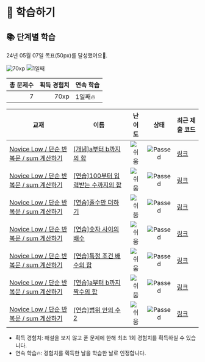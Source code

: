 # 📖 학습하기

## 📚 단계별 학습
24년 05월 07일 목표(50px)를 달성했어요🥳.

![70xp](https://img.shields.io/badge/EXP-70xp-%235cb85c.svg?for-the-badge)
![1일째](https://img.shields.io/badge/연속학습-1일째-%23E34F26.svg?for-the-badge)

|총 문제수|획득 경험치|연속 학습|
|---:|---:|---|
7|70xp|1일째🔥|

|교재|이름|난이도|상태|최근 제출 코드|
|---|---|:---:|:---:|---|
|[Novice Low / 단순 반복문 / sum 계산하기](https://www.codetree.ai/missions?missionId=4)|[[개념]a부터 b까지의 합](https://www.codetree.ai/missions/4/problems/sum-from-a-to-b)|![쉬움][easy]|![Passed][passed]|[링크](https://github.com/suuuhyuni/codetree-TILs/blob/main/240507/a%EB%B6%80%ED%84%B0%20b%EA%B9%8C%EC%A7%80%EC%9D%98%20%ED%95%A9/sum-from-a-to-b.cpp)|
|[Novice Low / 단순 반복문 / sum 계산하기](https://www.codetree.ai/missions?missionId=4)|[[연습]100부터 입력받는 수까지의 합](https://www.codetree.ai/missions/4/problems/sum-of-the-number-input-from-100)|![쉬움][easy]|![Passed][passed]|[링크](https://github.com/suuuhyuni/codetree-TILs/blob/main/240507/100%EB%B6%80%ED%84%B0%20%EC%9E%85%EB%A0%A5%EB%B0%9B%EB%8A%94%20%EC%88%98%EA%B9%8C%EC%A7%80%EC%9D%98%20%ED%95%A9/sum-of-the-number-input-from-100.cpp)|
|[Novice Low / 단순 반복문 / sum 계산하기](https://www.codetree.ai/missions?missionId=4)|[[연습]홀수만 더하기](https://www.codetree.ai/missions/4/problems/add-only-odd-numbers)|![쉬움][easy]|![Passed][passed]|[링크](https://github.com/suuuhyuni/codetree-TILs/blob/main/240507/%ED%99%80%EC%88%98%EB%A7%8C%20%EB%8D%94%ED%95%98%EA%B8%B0/add-only-odd-numbers.cpp)|
|[Novice Low / 단순 반복문 / sum 계산하기](https://www.codetree.ai/missions?missionId=4)|[[연습]숫자 사이의 배수](https://www.codetree.ai/missions/4/problems/multiplication-between-numbers)|![쉬움][easy]|![Passed][passed]|[링크](https://github.com/suuuhyuni/codetree-TILs/blob/main/240507/%EC%88%AB%EC%9E%90%20%EC%82%AC%EC%9D%B4%EC%9D%98%20%EB%B0%B0%EC%88%98/multiplication-between-numbers.cpp)|
|[Novice Low / 단순 반복문 / sum 계산하기](https://www.codetree.ai/missions?missionId=4)|[[연습]특정 조건 배수의 합](https://www.codetree.ai/missions/4/problems/sum-of-specific-condition-multiple)|![쉬움][easy]|![Passed][passed]|[링크](https://github.com/suuuhyuni/codetree-TILs/blob/main/240507/5%EC%9D%98%20%EB%B0%B0%EC%88%98%EC%9D%98%20%ED%95%A9/sum-of-specific-condition-multiple.cpp)|
|[Novice Low / 단순 반복문 / sum 계산하기](https://www.codetree.ai/missions?missionId=4)|[[연습]a부터 b까지 짝수의 합](https://www.codetree.ai/missions/4/problems/sum-of-even-nums-from-a-to-b)|![쉬움][easy]|![Passed][passed]|[링크](https://github.com/suuuhyuni/codetree-TILs/blob/main/240507/a%EB%B6%80%ED%84%B0%20b%EA%B9%8C%EC%A7%80%20%EC%A7%9D%EC%88%98%EC%9D%98%20%ED%95%A9/sum-of-even-nums-from-a-to-b.cpp)|
|[Novice Low / 단순 반복문 / sum 계산하기](https://www.codetree.ai/missions?missionId=4)|[[연습]범위 안의 수 2](https://www.codetree.ai/missions/4/problems/number-in-range-2)|![쉬움][easy]|![Passed][passed]|[링크](https://github.com/suuuhyuni/codetree-TILs/blob/main/240507/%EB%B2%94%EC%9C%84%20%EC%95%88%EC%9D%98%20%EC%88%98%202/number-in-range-2.cpp)|


* 획득 경험치: 해설을 보지 않고 푼 문제에 한해 최초 1회 경험치를 획득하실 수 있습니다.
* 연속 학습🔥: 경험치를 획득한 날을 학습한 날로 인정합니다.










[b5]: https://img.shields.io/badge/Bronze_5-%235D3E31.svg
[b4]: https://img.shields.io/badge/Bronze_4-%235D3E31.svg
[b3]: https://img.shields.io/badge/Bronze_3-%235D3E31.svg
[b2]: https://img.shields.io/badge/Bronze_2-%235D3E31.svg
[b1]: https://img.shields.io/badge/Bronze_1-%235D3E31.svg
[s5]: https://img.shields.io/badge/Silver_5-%23394960.svg
[s4]: https://img.shields.io/badge/Silver_4-%23394960.svg
[s3]: https://img.shields.io/badge/Silver_3-%23394960.svg
[s2]: https://img.shields.io/badge/Silver_2-%23394960.svg
[s1]: https://img.shields.io/badge/Silver_1-%23394960.svg
[g5]: https://img.shields.io/badge/Gold_5-%23FFC433.svg
[g4]: https://img.shields.io/badge/Gold_4-%23FFC433.svg
[g3]: https://img.shields.io/badge/Gold_3-%23FFC433.svg
[g2]: https://img.shields.io/badge/Gold_2-%23FFC433.svg
[g1]: https://img.shields.io/badge/Gold_1-%23FFC433.svg
[p5]: https://img.shields.io/badge/Platinum_5-%2376DDD8.svg
[p4]: https://img.shields.io/badge/Platinum_4-%2376DDD8.svg
[p3]: https://img.shields.io/badge/Platinum_3-%2376DDD8.svg
[p2]: https://img.shields.io/badge/Platinum_2-%2376DDD8.svg
[p1]: https://img.shields.io/badge/Platinum_1-%2376DDD8.svg
[passed]: https://img.shields.io/badge/Passed-%23009D27.svg
[failed]: https://img.shields.io/badge/Failed-%23D24D57.svg
[easy]: https://img.shields.io/badge/쉬움-%235cb85c.svg?for-the-badge
[medium]: https://img.shields.io/badge/보통-%23FFC433.svg?for-the-badge
[hard]: https://img.shields.io/badge/어려움-%23D24D57.svg?for-the-badge